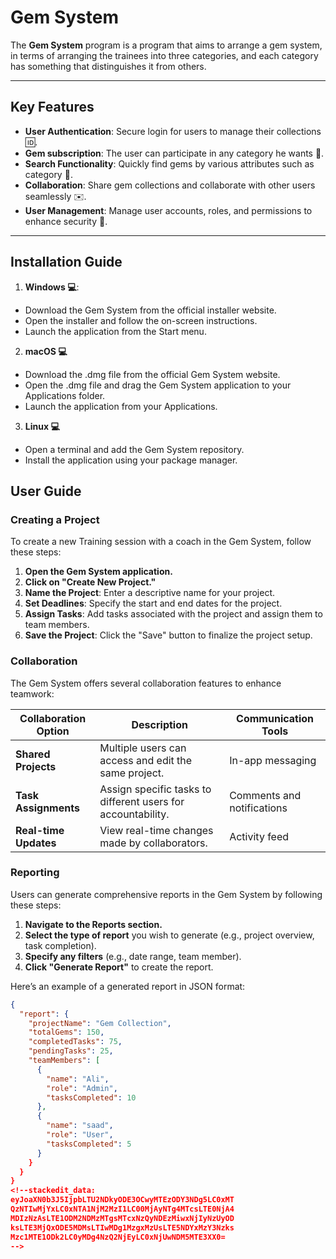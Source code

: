 # Gem System
The **Gem System** program is a program that aims to arrange a gem system, in terms of arranging the trainees into three categories, and each category has something that distinguishes it from others.

---

## Key Features
-  **User Authentication**: Secure login for users to manage their collections :id:.
-  **Gem subscription**: The user can participate in any category he wants :muscle:.
- **Search Functionality**: Quickly find gems by various attributes such as category :mag_right:.
- **Collaboration**: Share gem collections and collaborate with other users seamlessly :envelope:.
- **User Management**: Manage user accounts, roles, and permissions to enhance security :cop:.
---

## Installation Guide  
1.  **Windows :computer:**:
 - Download the Gem System from the official installer  website.
 - Open the installer and follow the on-screen instructions.
 - Launch the application from the Start menu.

2. **macOS :computer:**
 - Download the .dmg file from the official Gem System website.
 - Open the .dmg file and drag the Gem System application to your Applications folder.
 - Launch the application from your Applications.
  
 3. **Linux :computer:**
  - Open a terminal and add the Gem System repository.
  - Install the application using your package manager.
  

## User Guide

### Creating a Project

To create a new Training session with a coach in the Gem System, follow these steps:

1. **Open the Gem System application.**
2. **Click on "Create New Project."**
3. **Name the Project**: Enter a descriptive name for your project.
4. **Set Deadlines**: Specify the start and end dates for the project.
5. **Assign Tasks**: Add tasks associated with the project and assign them to team members.
6. **Save the Project**: Click the "Save" button to finalize the project setup.

### Collaboration

The Gem System offers several collaboration features to enhance teamwork:

| Collaboration Option    | Description                                      | Communication Tools      |
|-------------------------|--------------------------------------------------|---------------------------|
| **Shared Projects**     | Multiple users can access and edit the same project. | In-app messaging          |
| **Task Assignments**    | Assign specific tasks to different users for accountability. | Comments and notifications |
| **Real-time Updates**   | View real-time changes made by collaborators.   | Activity feed             |

### Reporting

Users can generate comprehensive reports in the Gem System by following these steps:

1. **Navigate to the Reports section.**
2. **Select the type of report** you wish to generate (e.g., project overview, task completion).
3. **Specify any filters** (e.g., date range, team member).
4. **Click "Generate Report"** to create the report.

Here’s an example of a generated report in JSON format:

```json
{
  "report": {
    "projectName": "Gem Collection",
    "totalGems": 150,
    "completedTasks": 75,
    "pendingTasks": 25,
    "teamMembers": [
      {
        "name": "Ali",
        "role": "Admin",
        "tasksCompleted": 10
      },
      {
        "name": "saad",
        "role": "User",
        "tasksCompleted": 5
      }
    }
  }
}
<!--stackedit_data:
eyJoaXN0b3J5IjpbLTU2NDkyODE3OCwyMTEzODY3NDg5LC0xMT
QzNTIwMjYxLC0xNTA1NjM2MzI1LC00MjAyNTg4MTcsLTE0NjA4
MDIzNzAsLTE1ODM2NDMzMTgsMTcxNzQyNDEzMiwxNjIyNzUyOD
ksLTE3MjQxODE5MDMsLTIwMDg1MzgxMzUsLTE5NDYxMzY3Nzks
Mzc1MTE1ODk2LC0yMDg4NzQ2NjEyLC0xNjUwNDM5MTE3XX0=
-->